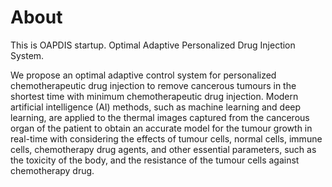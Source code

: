 # About
This is OAPDIS startup.
Optimal Adaptive Personalized Drug Injection System.

We propose an optimal adaptive control system for personalized chemotherapeutic drug injection to remove cancerous tumours in the shortest time with minimum chemotherapeutic drug injection. Modern artificial intelligence (AI) methods, such as machine learning and deep learning, are applied to the thermal images captured from the cancerous organ of the patient to obtain an accurate model for the tumour growth in real-time with considering the effects of tumour cells, normal cells, immune cells, chemotherapy drug agents, and other essential parameters, such as the toxicity of the body, and the resistance of the tumour cells against chemotherapy drug.
